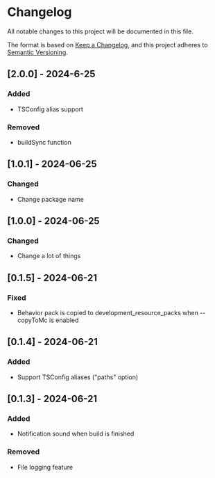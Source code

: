# Changelog

All notable changes to this project will be documented in this file.

The format is based on [Keep a Changelog](https://keepachangelog.com/en/1.1.0/),
and this project adheres to [Semantic Versioning](https://semver.org/spec/v2.0.0.html).

## [2.0.0] - 2024-6-25

### Added

- TSConfig alias support

### Removed

- buildSync function

## [1.0.1] - 2024-06-25

### Changed

- Change package name

## [1.0.0] - 2024-06-25

### Changed

- Change a lot of things

## [0.1.5] - 2024-06-21

### Fixed

- Behavior pack is copied to development_resource_packs when --copyToMc is enabled

## [0.1.4] - 2024-06-21

### Added

- Support TSConfig aliases ("paths" option)

## [0.1.3] - 2024-06-21

### Added

- Notification sound when build is finished

### Removed

- File logging feature
